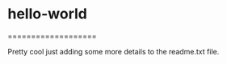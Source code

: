 # hello-world

===================

Pretty cool just adding some more details to the readme.txt file.  
